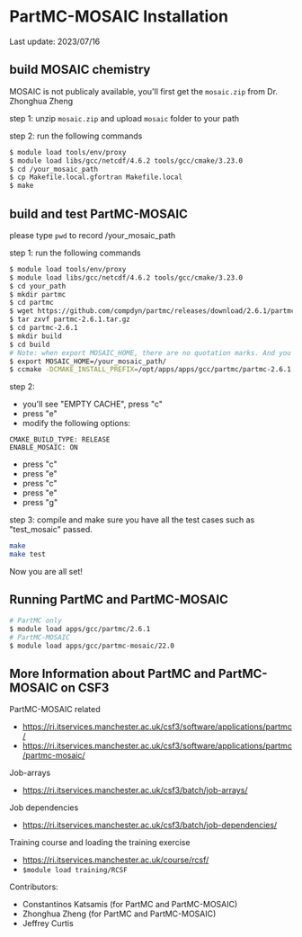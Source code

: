 PartMC-MOSAIC Installation
======

Last update: 2023/07/16

## **build MOSAIC chemistry** 

MOSAIC is not publicaly available, you'll first get the `mosaic.zip` from Dr. Zhonghua Zheng

step 1: unzip `mosaic.zip` and upload `mosaic` folder to your path

step 2: run the following commands

```bash
$ module load tools/env/proxy
$ module load libs/gcc/netcdf/4.6.2 tools/gcc/cmake/3.23.0
$ cd /your_mosaic_path
$ cp Makefile.local.gfortran Makefile.local
$ make
```

## build and test PartMC-MOSAIC

please type `pwd` to record /your_mosaic_path  

step 1: run the following commands

```bash
$ module load tools/env/proxy
$ module load libs/gcc/netcdf/4.6.2 tools/gcc/cmake/3.23.0
$ cd your_path
$ mkdir partmc
$ cd partmc
$ wget https://github.com/compdyn/partmc/releases/download/2.6.1/partmc-2.6.1.tar.gz
$ tar zxvf partmc-2.6.1.tar.gz
$ cd partmc-2.6.1
$ mkdir build
$ cd build
# Note: when export MOSAIC_HOME, there are no quotation marks. And you MUST include "/" in the end of your_mosaic_path
$ export MOSAIC_HOME=/your_mosaic_path/ 
$ ccmake -DCMAKE_INSTALL_PREFIX=/opt/apps/apps/gcc/partmc/partmc-2.6.1 ..
```

step 2: 

- you'll see "EMPTY CACHE", press "c"
- press "e"
- modify the following options:

```
CMAKE_BUILD_TYPE: RELEASE
ENABLE_MOSAIC: ON 
```

- press "c"
- press "e"
- press "c"
- press "e"
- press "g"

step 3: compile and make sure you have all the test cases such as "test_mosaic" passed.

```bash
make
make test
```

Now you are all set!

## Running PartMC and PartMC-MOSAIC

```bash
# PartMC only
$ module load apps/gcc/partmc/2.6.1
# PartMC-MOSAIC
$ module load apps/gcc/partmc-mosaic/22.0
```

## More Information about PartMC and PartMC-MOSAIC on CSF3

PartMC-MOSAIC related

- https://ri.itservices.manchester.ac.uk/csf3/software/applications/partmc/
- https://ri.itservices.manchester.ac.uk/csf3/software/applications/partmc/partmc-mosaic/

Job-arrays

- https://ri.itservices.manchester.ac.uk/csf3/batch/job-arrays/

Job dependencies

- https://ri.itservices.manchester.ac.uk/csf3/batch/job-dependencies/

Training course and loading the training exercise

- https://ri.itservices.manchester.ac.uk/course/rcsf/
- `$module load training/RCSF`



Contributors: 

- Constantinos Katsamis (for PartMC and PartMC-MOSAIC) 
- Zhonghua Zheng (for PartMC and PartMC-MOSAIC)
- Jeffrey Curtis 
